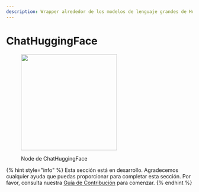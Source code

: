 ```yaml
---
description: Wrapper alrededor de los modelos de lenguaje grandes de HuggingFace.
---
```


# ChatHuggingFace

<figure><img src="../../../.gitbook/assets/image (59).png" alt="" width="259"><figcaption><p>Node de ChatHuggingFace</p></figcaption></figure>

{% hint style="info" %}
Esta sección está en desarrollo. Agradecemos cualquier ayuda que puedas proporcionar para completar esta sección. Por favor, consulta nuestra [Guía de Contribución](../../../contributing/) para comenzar.
{% endhint %}
